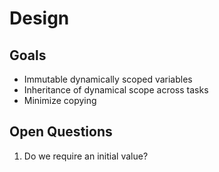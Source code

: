 # Design

## Goals
- Immutable dynamically scoped variables
- Inheritance of dynamical scope across tasks
- Minimize copying

## Open Questions

1. Do we require an initial value?
